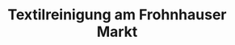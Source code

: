 ---
title: "Textilreinigung am Frohnhauser Markt"
url: /essen/textilreinigung-am-frohnhauser-markt/
shop: Wäscherei
---